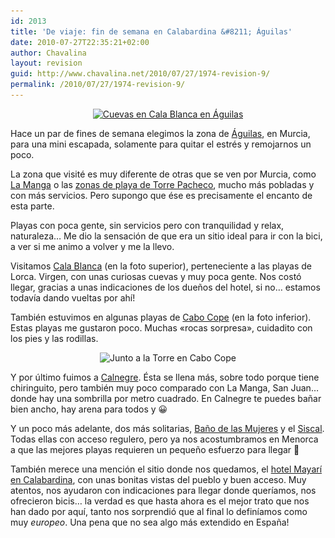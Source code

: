```yaml
---
id: 2013
title: 'De viaje: fin de semana en Calabardina &#8211; Águilas'
date: 2010-07-27T22:35:21+02:00
author: Chavalina
layout: revision
guid: http://www.chavalina.net/2010/07/27/1974-revision-9/
permalink: /2010/07/27/1974-revision-9/
---
```

<p style="text-align: center;">
  <a href="/imagenes/2010/07/cala-blanca.jpg"><img class="aligncenter size-large wp-image-2004" title="Cala Blanca en Águilas" src="/imagenes/2010/07/cala-blanca-500x374.jpg" alt="Cuevas en Cala Blanca en Águilas" srcset="http://www.chavalina.net/imagenes/2010/07/cala-blanca-500x374.jpg 500w, http://www.chavalina.net/imagenes/2010/07/cala-blanca-300x224.jpg 300w, http://www.chavalina.net/imagenes/2010/07/cala-blanca.jpg 1016w" sizes="(max-width: 500px) 100vw, 500px" /></a>
</p>

<p style="text-align: left;">
  Hace un par de fines de semana elegimos la zona de <a href="http://maps.google.es/maps?f=q&source=s_q&hl=en&geocode=&q=Calabardina,+%C3%81guilas&sll=40.396764,-3.713379&sspn=8.246774,19.555664&ie=UTF8&hq=&hnear=Calabardina,+30889+%C3%81guilas,+Murcia&t=h&z=14" target="_blank">Águilas</a>, en Murcia, para una mini escapada, solamente para quitar el estrés y remojarnos un poco.
</p>

<p style="text-align: left;">
  La zona que visité es muy diferente de otras que se ven por Murcia, como <a href="http://maps.google.es/maps?f=q&source=s_q&hl=en&geocode=&q=Calabardina,+%C3%81guilas&sll=40.396764,-3.713379&sspn=8.246774,19.555664&ie=UTF8&hq=&hnear=Calabardina,+30889+%C3%81guilas,+Murcia&t=h&ll=37.646316,-0.716515&spn=0.134018,0.305557&z=12" target="_blank">La Manga</a> o las <a href="http://maps.google.es/maps?f=q&source=s_q&hl=en&geocode=&q=Calabardina,+%C3%81guilas&sll=40.396764,-3.713379&sspn=8.246774,19.555664&ie=UTF8&hq=&hnear=Calabardina,+30889+%C3%81guilas,+Murcia&ll=37.750629,-0.842514&spn=0.133829,0.305557&t=h&z=12" target="_blank">zonas de playa de Torre Pacheco</a>, mucho más pobladas y con más servicios. Pero supongo que ése es precisamente el encanto de esta parte.
</p>

<p style="text-align: left;">
  Playas con poca gente, sin servicios pero con tranquilidad y relax, naturaleza… Me dio la sensación de que era un sitio ideal para ir con la bici, a ver si me animo a volver y me la llevo.
</p>

<p style="text-align: left;">
  Visitamos <a href="http://maps.google.es/maps?f=q&source=s_q&hl=en&geocode=&q=Cala+Blanca,+Lorca&sll=40.396764,-3.713379&sspn=8.246774,19.555664&ie=UTF8&hq=&hnear=Cala+Blanca,+30800+Lorca,+Murcia&ll=37.483424,-1.462619&spn=0.004197,0.009549&t=h&z=17" target="_self">Cala Blanca</a> (en la foto superior), perteneciente a las playas de Lorca. Virgen, con unas curiosas cuevas y muy poca gente. Nos costó llegar, gracias a unas indicaciones de los dueños del hotel, si no… estamos todavía dando vueltas por ahí!
</p>

<p style="text-align: left;">
  También estuvimos en algunas playas de <a href="http://maps.google.es/maps?f=q&source=s_q&hl=en&geocode=&q=Cabo+Cope,+%C3%81guilas&sll=37.483424,-1.462619&sspn=0.004197,0.009549&ie=UTF8&hq=&hnear=Cabo+Cope&ll=37.437005,-1.484549&spn=0.0021,0.004774&t=h&z=18">Cabo Cope</a> (en la foto inferior). Estas playas me gustaron poco. Muchas «rocas sorpresa», cuidadito con los pies y las rodillas.
</p>

<p style="text-align: center;">
  <img class="aligncenter size-large wp-image-2009" title="Cabo Cope" src="/imagenes/2010/07/cabo-cope-500x375.jpg" alt="Junto a la Torre en Cabo Cope" srcset="http://www.chavalina.net/imagenes/2010/07/cabo-cope-500x375.jpg 500w, http://www.chavalina.net/imagenes/2010/07/cabo-cope-300x225.jpg 300w, http://www.chavalina.net/imagenes/2010/07/cabo-cope.jpg 1000w" sizes="(max-width: 500px) 100vw, 500px" />
</p>

<p style="text-align: left;">
  <p style="text-align: left;">
    Y por último fuimos a <a href="http://maps.google.es/maps?f=q&source=s_q&hl=en&geocode=&q=Ba%C3%B1o+de+las+Mujeres,+Lorca&sll=37.507071,-1.405938&sspn=0.268537,0.611115&g=Ba%C3%B1o+de+las+Mujeres,+Lorca&ie=UTF8&hq=&hnear=Ba%C3%B1o+de+las+Mujeres,+30800+Lorca,+Murcia&t=h&layer=c&cbll=37.507002,-1.415949&cbp=11,0,,0,5&photoid=po-1080397&ll=37.507002,-1.415949&spn=0.000949,0.004774&z=18" target="_blank">Calnegre</a>. Ésta se llena más, sobre todo porque tiene chiringuito, pero también muy poco comparado con La Manga, San Juan… donde hay una sombrilla por metro cuadrado. En Calnegre te puedes bañar bien ancho, hay arena para todos y 😀
  </p>
  
  <p style="text-align: left;">
    Y un poco más adelante, dos más solitarias, <a href="http://maps.google.es/maps?f=q&source=s_q&hl=en&geocode=&q=Ba%C3%B1o+de+las+Mujeres,+Lorca&sll=37.507071,-1.405938&sspn=0.268537,0.611115&ie=UTF8&hq=&hnear=Ba%C3%B1o+de+las+Mujeres,+30800+Lorca,+Murcia&t=h&layer=c&cbll=37.505802,-1.418449&cbp=11,0,,0,5&photoid=po-1627371&ll=37.505802,-1.418449&spn=0.000949,0.004774&z=18" target="_blank">Baño de las Mujeres</a> y el <a href="http://maps.google.es/maps?f=q&source=s_q&hl=en&geocode=&q=Ba%C3%B1o+de+las+Mujeres,+Lorca&sll=37.507071,-1.405938&sspn=0.268537,0.611115&g=Ba%C3%B1o+de+las+Mujeres,+Lorca&ie=UTF8&hq=&hnear=Ba%C3%B1o+de+las+Mujeres,+30800+Lorca,+Murcia&t=h&layer=c&cbll=37.503802,-1.425219&cbp=11,0,,0,5&photoid=po-4069834&ll=37.503802,-1.425219&spn=0.000949,0.004774&z=18" target="_blank">Siscal</a>. Todas ellas con acceso regulero, pero ya nos acostumbramos en Menorca a que las mejores playas requieren un pequeño esfuerzo para llegar 🙂
  </p>
  
  <p style="text-align: left;">
    También merece una mención el sitio donde nos quedamos, el <a href="http://11870.com/pro/hotel-mayari" target="_blank">hotel Mayarí en Calabardina</a>, con unas bonitas vistas del pueblo y buen acceso. Muy atentos, nos ayudaron con indicaciones para llegar donde queríamos, nos ofrecieron bicis… la verdad es que hasta ahora es el mejor trato que nos han dado por aquí, tanto nos sorprendió que al final lo definíamos como muy <em>europeo</em>. Una pena que no sea algo más extendido en España!
  </p>
  
  <p style="text-align: left;">